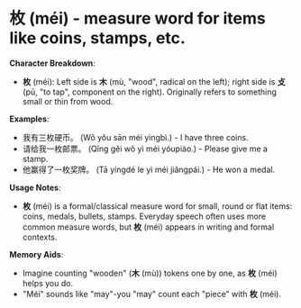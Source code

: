 # **枚 (méi) - measure word for items like coins, stamps, etc.**

**Character Breakdown**:  
- **枚** (méi): Left side is **木** (mù, "wood", radical on the left); right side is **攴** (pū, "to tap", component on the right). Originally refers to something small or thin from wood.

**Examples**:  
- 我有三枚硬币。 (Wǒ yǒu sān méi yìngbì.) - I have three coins.  
- 请给我一枚邮票。 (Qǐng gěi wǒ yì méi yóupiào.) - Please give me a stamp.  
- 他赢得了一枚奖牌。 (Tā yíngdé le yì méi jiǎngpái.) - He won a medal.

**Usage Notes**:  
- **枚** (méi) is a formal/classical measure word for small, round or flat items: coins, medals, bullets, stamps. Everyday speech often uses more common measure words, but **枚** (méi) appears in writing and formal contexts.

**Memory Aids**:  
- Imagine counting "wooden" (**木** (mù)) tokens one by one, as **枚** (méi) helps you do.  
- "Méi" sounds like "may"-you "may" count each "piece" with **枚** (méi).